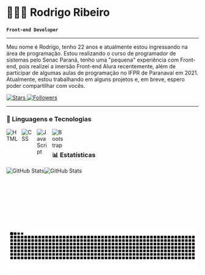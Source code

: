 # 👨🏻‍💻 Rodrigo Ribeiro

**`Front-end Developer`**

---

Meu nome é Rodrigo, tenho 22 anos e atualmente estou ingressando na área de programação. 
Estou realizando o curso de programador de sistemas pelo Senac Paraná, tenho uma "pequena" experiência com Front-end, pois realizei a imersão Front-end Alura recentemente, além de participar de algumas aulas de programação no IFPR de Paranavaí em 2021. Atualmente, estou trabalhando em alguns projetos e, em breve, espero poder compartilhar com vocês.

<p align="left">
    <a href="https://github.com/rodrigorleite?tab=repositories&sort=stargazers">
        <img 
            alt="Stars" 
            title="Total de estrelas GitHub" 
            src="https://custom-icon-badges.demolab.com/github/stars/rodrigorleite?color=C79600&style=for-the-badge&labelColor=%23E1AD0E&logo=star&label=Stars"
        />
    </a>
    <a href="https://github.com/rodrigorleite?tab=followers">
        <img 
            alt="Followers" 
            title="Folow Me" 
            src="https://custom-icon-badges.demolab.com/github/followers/rodrigorleite?color=236ad3&labelColor=1155ba&style=for-the-badge&logo=github&label=Followers&logoColor=white"
        />
    </a>
</p>

---

### 🤖 Linguagens e Tecnologias

<img 
    align="left" 
    alt="HTML"
    title="HTML" 
    width="30px" 
    style="padding-right: 10px;" 
    src="https://cdn.jsdelivr.net/gh/devicons/devicon@latest/icons/html5/html5-original.svg" 
/>
<img 
    align="left" 
    alt="CSS" 
    title="CSS"
    width="30px" 
    style="padding-right: 10px;" 
    src="https://cdn.jsdelivr.net/gh/devicons/devicon@latest/icons/css3/css3-original.svg" 
/>
<img 
    align="left" 
    alt="JavaScript" 
    title="JavaScript"
    width="30px" 
    style="padding-right: 10px;" 
    src="https://cdn.jsdelivr.net/gh/devicons/devicon@latest/icons/javascript/javascript-original.svg" 
/>
<img 
    align="left" 
    alt="Bootstrap"
    title="Bootstrap" 
    width="30px" 
    style="padding-right: 10px;" 
    src="https://cdn.jsdelivr.net/gh/devicons/devicon@latest/icons/bootstrap/bootstrap-original.svg" 
/>

<br/>
<br/>

### 📊 Estatísticas

<p>
  <img 
    align="left" 
    alt="GitHub Stats" 
    height="160" 
    src="https://github-readme-stats.vercel.app/api?username=rodrigorleite&show_icons=true&theme=radical&include_all_commits=true&locale=en" 
  />

  <img 
      align="left" 
      alt="GitHub Stats" 
      height="150"
      src="https://github-readme-stats.vercel.app/api/top-langs/?username=rodrigorleite&theme=radical&layout=compact&langs_count=9" 
  />

</p>

<picture align="center">
  <source media="(prefers-color-scheme: dark)" srcset="https://raw.githubusercontent.com/rodrigorleite/rodrigorleite/output/github-contribution-grid-snake-dark.svg">
  <source media="(prefers-color-scheme: light)" srcset="https://raw.githubusercontent.com/rodrigorleite/rodrigorleite/output/github-contribution-grid-snake-dark.svg">
  <img align="center" alt="github contribution grid snake animation" src="https://raw.githubusercontent.com/rodrigorleite/rodrigorleite/output/github-contribution-grid-snake.svg">
</picture>
